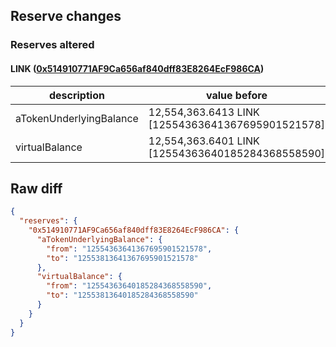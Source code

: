 ## Reserve changes

### Reserves altered

#### LINK ([0x514910771AF9Ca656af840dff83E8264EcF986CA](https://etherscan.io/address/0x514910771AF9Ca656af840dff83E8264EcF986CA))

| description | value before | value after |
| --- | --- | --- |
| aTokenUnderlyingBalance | 12,554,363.6413 LINK [12554363641367695901521578] | 12,553,813.6413 LINK [12553813641367695901521578] |
| virtualBalance | 12,554,363.6401 LINK [12554363640185284368558590] | 12,553,813.6401 LINK [12553813640185284368558590] |


## Raw diff

```json
{
  "reserves": {
    "0x514910771AF9Ca656af840dff83E8264EcF986CA": {
      "aTokenUnderlyingBalance": {
        "from": "12554363641367695901521578",
        "to": "12553813641367695901521578"
      },
      "virtualBalance": {
        "from": "12554363640185284368558590",
        "to": "12553813640185284368558590"
      }
    }
  }
}
```
